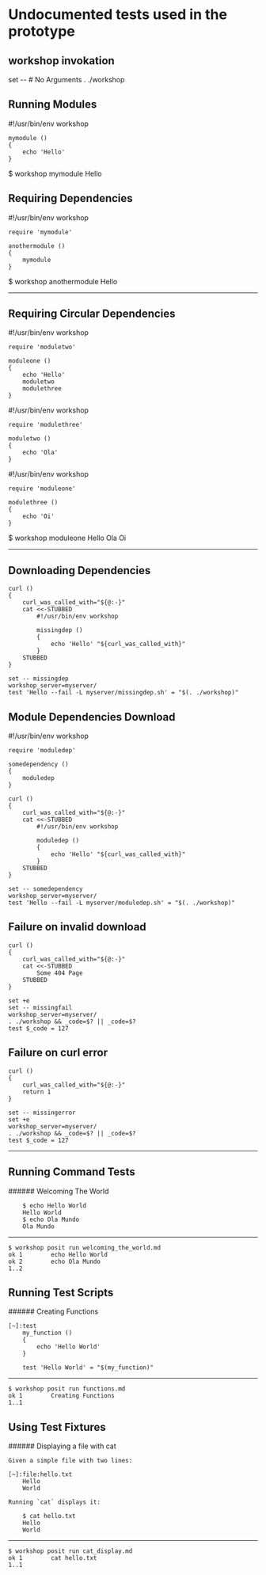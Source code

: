 # Undocumented tests used in the prototype

## workshop invokation

[~]:test
	set -- # No Arguments
	. ./workshop

## Running Modules

[~]:file:mymodule.sh
	#!/usr/bin/env workshop

	mymodule ()
	{
		echo 'Hello'
	}

[~]:test
	$ workshop mymodule
	Hello

## Requiring Dependencies

[~]:file:anothermodule.sh
	#!/usr/bin/env workshop

	require 'mymodule'

	anothermodule ()
	{
		mymodule
	}

[~]:test
	$ workshop anothermodule
	Hello

---

## Requiring Circular Dependencies

[~]:file:moduleone.sh
	#!/usr/bin/env workshop

	require 'moduletwo'

	moduleone ()
	{
		echo 'Hello'
		moduletwo
		modulethree
	}


[~]:file:moduletwo.sh
	#!/usr/bin/env workshop

	require 'modulethree'

	moduletwo ()
	{
		echo 'Ola'
	}

[~]:file:modulethree.sh
	#!/usr/bin/env workshop

	require 'moduleone'

	modulethree ()
	{
		echo 'Oi'
	}

[~]:test
	$ workshop moduleone
	Hello
	Ola
	Oi

---


## Downloading Dependencies

[~]:test

	curl ()
	{
		curl_was_called_with="${@:-}"
		cat <<-STUBBED
			#!/usr/bin/env workshop

			missingdep ()
			{
				echo 'Hello' "${curl_was_called_with}"
			}
		STUBBED
	}

	set -- missingdep
	workshop_server=myserver/
	test 'Hello --fail -L myserver/missingdep.sh' = "$(. ./workshop)"


## Module Dependencies Download

[~]:file:somedependency.sh
	#!/usr/bin/env workshop

	require 'moduledep'

	somedependency ()
	{
		moduledep
	}


[~]:test

	curl ()
	{
		curl_was_called_with="${@:-}"
		cat <<-STUBBED
			#!/usr/bin/env workshop

			moduledep ()
			{
				echo 'Hello' "${curl_was_called_with}"
			}
		STUBBED
	}

	set -- somedependency
	workshop_server=myserver/
	test 'Hello --fail -L myserver/moduledep.sh' = "$(. ./workshop)"

## Failure on invalid download

[~]:test

	curl ()
	{
		curl_was_called_with="${@:-}"
		cat <<-STUBBED
			Some 404 Page
		STUBBED
	}

	set +e
	set -- missingfail
	workshop_server=myserver/
	. ./workshop && _code=$? || _code=$?
	test $_code = 127


## Failure on curl error

[~]:test

	curl ()
	{
		curl_was_called_with="${@:-}"
		return 1
	}

	set -- missingerror
	set +e
	workshop_server=myserver/
	. ./workshop && _code=$? || _code=$?
	test $_code = 127

---

## Running Command Tests

[~]:file:welcoming_the_world.md
	###### Welcoming The World

		$ echo Hello World
		Hello World
		$ echo Ola Mundo
		Ola Mundo

---

	$ workshop posit run welcoming_the_world.md
	ok 1		echo Hello World
	ok 2		echo Ola Mundo
	1..2

## Running Test Scripts

[~]:file:functions.md
	###### Creating Functions

	[~]:test
		my_function ()
		{
			echo 'Hello World'
		}

		test 'Hello World' = "$(my_function)"

---

	$ workshop posit run functions.md
	ok 1		Creating Functions
	1..1


## Using Test Fixtures

[~]:file:cat_display.md
	###### Displaying a file with cat

	Given a simple file with two lines:

	[~]:file:hello.txt
		Hello
		World

	Running `cat` displays it:

		$ cat hello.txt
		Hello
		World

---

	$ workshop posit run cat_display.md
	ok 1		cat hello.txt
	1..1
